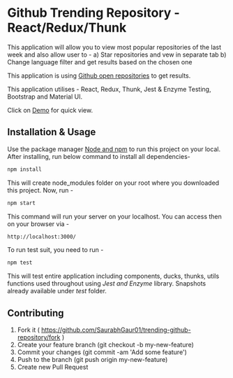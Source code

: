 # Github Trending Repository - React/Redux/Thunk

This application will allow you to view most popular repositories of the last week and also allow user to -
a) Star repositories and vew in separate tab
b) Change language filter and get results based on the chosen one

This application is using [Github open repositories](https://developer.github.com/v3/search/#search-repositories) to get results.

This application utilises - React, Redux, Thunk, Jest & Enzyme Testing, Bootstrap and Material UI.

Click on [Demo](https://saurabhgaur01.github.io/trending-github-repository/) for quick view.
## Installation & Usage

Use the package manager [Node and npm](https://docs.npmjs.com/downloading-and-installing-node-js-and-npm) to run this project on your local. After installing, run below command to install all dependencies-

```bash
npm install
```

This will create node_modules  folder on your root where you downloaded this project. Now, run -

```bash
npm start
```
This command will run your server on your localhost. You can access then on your browser via -

```bash
http://localhost:3000/
```

To run test suit, you need to run -

```bash
npm test
```
This will test entire application including components, ducks, thunks, utils functions used throughout using _Jest and Enzyme_ library. Snapshots already available under _test_ folder.


## Contributing
1. Fork it ( https://github.com/SaurabhGaur01/trending-github-repository/fork )
2. Create your feature branch (git checkout -b my-new-feature)
3. Commit your changes (git commit -am 'Add some feature')
4. Push to the branch (git push origin my-new-feature)
5. Create new Pull Request
